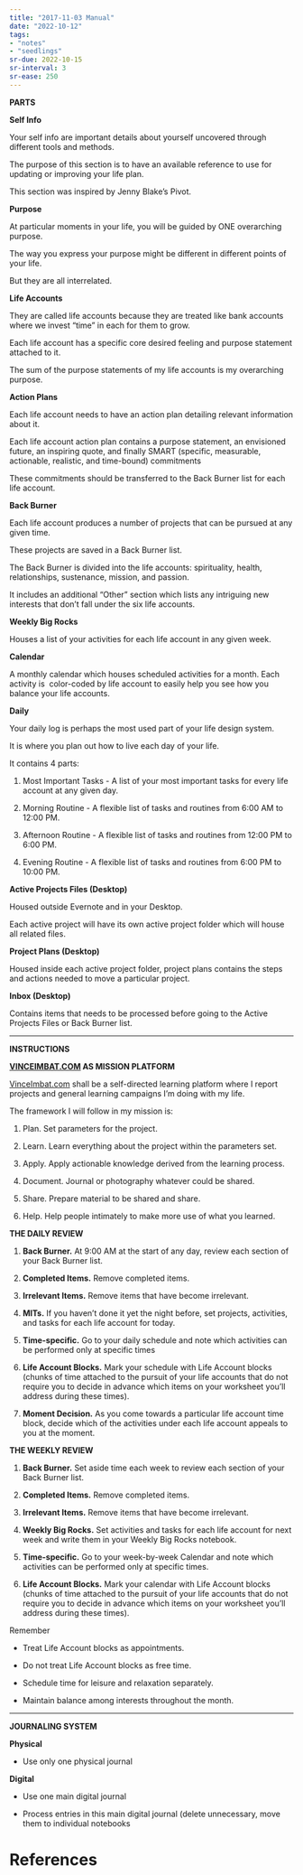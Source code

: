 ```yaml
---
title: "2017-11-03 Manual"
date: "2022-10-12"
tags:
- "notes"
- "seedlings"
sr-due: 2022-10-15
sr-interval: 3
sr-ease: 250
---
```


**PARTS**

  

**Self Info**

Your self info are important details about yourself uncovered through different tools and methods.

The purpose of this section is to have an available reference to use for updating or improving your life plan.

This section was inspired by Jenny Blake’s Pivot.

  

**Purpose**

At particular moments in your life, you will be guided by ONE overarching purpose.

The way you express your purpose might be different in different points of your life.

But they are all interrelated.

  

**Life Accounts**

They are called life accounts because they are treated like bank accounts where we invest “time” in each for them to grow.

Each life account has a specific core desired feeling and purpose statement attached to it.

The sum of the purpose statements of my life accounts is my overarching purpose.

  

**Action Plans**

Each life account needs to have an action plan detailing relevant information about it.

Each life account action plan contains a purpose statement, an envisioned future, an inspiring quote, and finally SMART (specific, measurable, actionable, realistic, and time-bound) commitments

These commitments should be transferred to the Back Burner list for each life account.

  

**Back Burner**

Each life account produces a number of projects that can be pursued at any given time.

These projects are saved in a Back Burner list.

The Back Burner is divided into the life accounts: spirituality, health, relationships, sustenance, mission, and passion.

It includes an additional “Other” section which lists any intriguing new interests that don’t fall under the six life accounts.

  

**Weekly Big Rocks**

Houses a list of your activities for each life account in any given week.

  

**Calendar**

A monthly calendar which houses scheduled activities for a month. Each activity is  color-coded by life account to easily help you see how you balance your life accounts.

  

**Daily**

Your daily log is perhaps the most used part of your life design system.

It is where you plan out how to live each day of your life.

It contains 4 parts:

1.  Most Important Tasks - A list of your most important tasks for every life account at any given day.
    
2.  Morning Routine - A flexible list of tasks and routines from 6:00 AM to 12:00 PM.
    
3.  Afternoon Routine - A flexible list of tasks and routines from 12:00 PM to 6:00 PM.
    
4.  Evening Routine - A flexible list of tasks and routines from 6:00 PM to 10:00 PM.
    

  

**Active Projects Files (Desktop)**

Housed outside Evernote and in your Desktop.

Each active project will have its own active project folder which will house all related files.

  

**Project Plans (Desktop)**

Housed inside each active project folder, project plans contains the steps and actions needed to move a particular project.

  

**Inbox (Desktop)**

Contains items that needs to be processed before going to the Active Projects Files or Back Burner list.

  

---

**INSTRUCTIONS**

  

**[VINCEIMBAT.COM](http://VINCEIMBAT.COM) AS MISSION PLATFORM**

  

[VinceImbat.com](http://VinceImbat.com) shall be a self-directed learning platform where I report projects and general learning campaigns I’m doing with my life.

  

The framework I will follow in my mission is:

1.  Plan. Set parameters for the project.
    
2.  Learn. Learn everything about the project within the parameters set.
    
3.  Apply. Apply actionable knowledge derived from the learning process.
    
4.  Document. Journal or photography whatever could be shared.
    
5.  Share. Prepare material to be shared and share.
    
6.  Help. Help people intimately to make more use of what you learned.
    

  

**THE DAILY REVIEW**

1.  **Back Burner.** At 9:00 AM at the start of any day, review each section of your Back Burner list.
    
2.  **Completed Items.** Remove completed items.
    
3.  **Irrelevant Items.** Remove items that have become irrelevant.
    
4.  **MITs.** If you haven’t done it yet the night before, set projects, activities, and tasks for each life account for today.
    
5.  **Time-specific.** Go to your daily schedule and note which activities can be performed only at specific times
    
6.  **Life Account Blocks.** Mark your schedule with Life Account blocks (chunks of time attached to the pursuit of your life accounts that do not require you to decide in advance which items on your worksheet you’ll address during these times).
    
7.  **Moment Decision.** As you come towards a particular life account time block, decide which of the activities under each life account appeals to you at the moment.
    

  

**THE WEEKLY REVIEW**

1.  **Back Burner.** Set aside time each week to review each section of your Back Burner list.
    
2.  **Completed Items.** Remove completed items.
    
3.  **Irrelevant Items.** Remove items that have become irrelevant.
    
4.  **Weekly Big Rocks.** Set activities and tasks for each life account for next week and write them in your Weekly Big Rocks notebook.
    
5.  **Time-specific.** Go to your week-by-week Calendar and note which activities can be performed only at specific times.
    
6.  **Life Account Blocks.** Mark your calendar with Life Account blocks (chunks of time attached to the pursuit of your life accounts that do not require you to decide in advance which items on your worksheet you’ll address during these times).
    

  

Remember

-   Treat Life Account blocks as appointments.
    
-   Do not treat Life Account blocks as free time.
    
-   Schedule time for leisure and relaxation separately.
    
-   Maintain balance among interests throughout the month.
    

---

**JOURNALING SYSTEM**

  

**Physical**

-   Use only one physical journal
    
      
    

  

**Digital**

-   Use one main digital journal
    
      
    
-   Process entries in this main digital journal (delete unnecessary, move them to individual notebooks

# References